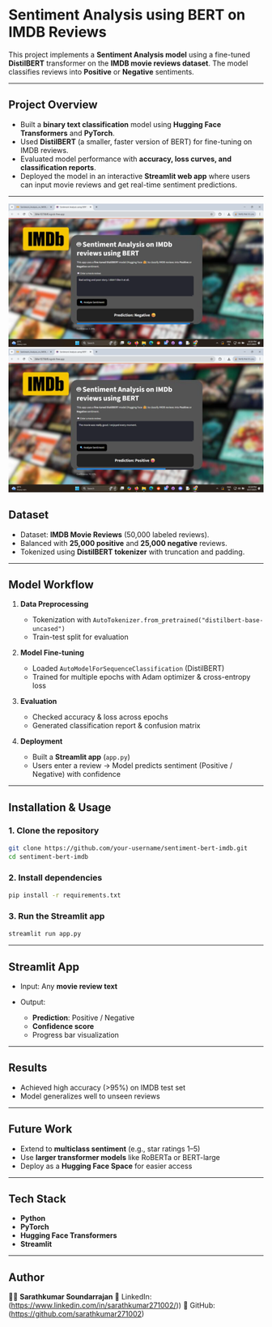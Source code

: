 # Sentiment Analysis using BERT on IMDB Reviews

This project implements a **Sentiment Analysis model** using a fine-tuned **DistilBERT** transformer on the **IMDB movie reviews dataset**. The model classifies reviews into **Positive** or **Negative** sentiments.

---

##  Project Overview

* Built a **binary text classification** model using **Hugging Face Transformers** and **PyTorch**.
* Used **DistilBERT** (a smaller, faster version of BERT) for fine-tuning on IMDB reviews.
* Evaluated model performance with **accuracy, loss curves, and classification reports**.
* Deployed the model in an interactive **Streamlit web app** where users can input movie reviews and get real-time sentiment predictions.

---

<img src="sa+nlp1.png" alt="Brain Tumor Detection" width="700">
<img src="sa+nlp2.png" alt="Brain Tumor Detection" width="700">

##  Dataset

* Dataset: **IMDB Movie Reviews** (50,000 labeled reviews).
* Balanced with **25,000 positive** and **25,000 negative** reviews.
* Tokenized using **DistilBERT tokenizer** with truncation and padding.

---

##  Model Workflow

1. **Data Preprocessing**

   * Tokenization with `AutoTokenizer.from_pretrained("distilbert-base-uncased")`
   * Train-test split for evaluation

2. **Model Fine-tuning**

   * Loaded `AutoModelForSequenceClassification` (DistilBERT)
   * Trained for multiple epochs with Adam optimizer & cross-entropy loss

3. **Evaluation**

   * Checked accuracy & loss across epochs
   * Generated classification report & confusion matrix

4. **Deployment**

   * Built a **Streamlit app** (`app.py`)
   * Users enter a review → Model predicts sentiment (Positive / Negative) with confidence

---

##  Installation & Usage

### 1. Clone the repository

```bash
git clone https://github.com/your-username/sentiment-bert-imdb.git
cd sentiment-bert-imdb
```

### 2. Install dependencies

```bash
pip install -r requirements.txt
```

### 3. Run the Streamlit app

```bash
streamlit run app.py
```

---

##  Streamlit App

* Input: Any **movie review text**
* Output:

  * **Prediction**: Positive / Negative
  * **Confidence score**
  * Progress bar visualization

---

##  Results

* Achieved high accuracy (>95%) on IMDB test set
* Model generalizes well to unseen reviews

---

##  Future Work

* Extend to **multiclass sentiment** (e.g., star ratings 1–5)
* Use **larger transformer models** like RoBERTa or BERT-large
* Deploy as a **Hugging Face Space** for easier access

---

##  Tech Stack

* **Python**
* **PyTorch**
* **Hugging Face Transformers**
* **Streamlit**
---
##  Author

👨‍💻 **Sarathkumar Soundarrajan**
📌 LinkedIn: (https://www.linkedin.com/in/sarathkumar271002/))
📌 GitHub: (https://github.com/sarathkumar271002)
